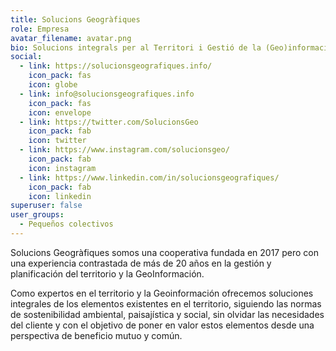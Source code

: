```yaml
---
title: Solucions Geogràfiques
role: Empresa
avatar_filename: avatar.png
bio: Solucions integrals per al Territori i Gestió de la (Geo)informació
social:
  - link: https://solucionsgeografiques.info/
    icon_pack: fas
    icon: globe
  - link: info@solucionsgeografiques.info
    icon_pack: fas
    icon: envelope
  - link: https://twitter.com/SolucionsGeo
    icon_pack: fab
    icon: twitter
  - link: https://www.instagram.com/solucionsgeo/
    icon_pack: fab
    icon: instagram
  - link: https://www.linkedin.com/in/solucionsgeografiques/
    icon_pack: fab
    icon: linkedin
superuser: false
user_groups:
  - Pequeños colectivos
---
```


Solucions Geogràfiques somos una cooperativa fundada en 2017 pero con una experiencia contrastada de más de 20 años en la gestión y planificación del territorio y la GeoInformación. 

Como expertos en el territorio y la Geoinformación ofrecemos soluciones integrales de los elementos existentes en el territorio, siguiendo las normas de sostenibilidad ambiental, paisajística y social, sin olvidar las necesidades del cliente y con el objetivo de poner en valor estos elementos desde una perspectiva de beneficio mutuo y común.